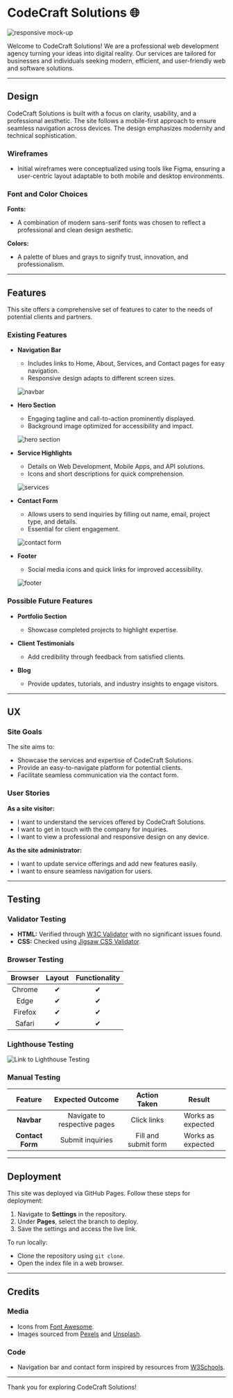 # CodeCraft Solutions 🌐

![responsive mock-up](https://ahmedadam1998.github.io/Milestone-Project-1/img/logo-img.png)


Welcome to CodeCraft Solutions! We are a professional web development agency turning your ideas into digital reality. Our services are tailored for businesses and individuals seeking modern, efficient, and user-friendly web and software solutions.



---

## Design

CodeCraft Solutions is built with a focus on clarity, usability, and a professional aesthetic. The site follows a mobile-first approach to ensure seamless navigation across devices. The design emphasizes modernity and technical sophistication.

### Wireframes
- Initial wireframes were conceptualized using tools like Figma, ensuring a user-centric layout adaptable to both mobile and desktop environments.

### Font and Color Choices
**Fonts:**
- A combination of modern sans-serif fonts was chosen to reflect a professional and clean design aesthetic.

**Colors:**
- A palette of blues and grays to signify trust, innovation, and professionalism.

---

## Features

This site offers a comprehensive set of features to cater to the needs of potential clients and partners.

### Existing Features

- **Navigation Bar**
    - Includes links to Home, About, Services, and Contact pages for easy navigation.
    - Responsive design adapts to different screen sizes.

   ![navbar](https://ahmedadam1998.github.io/Milestone-Project-1/img/navbar-img.png)


- **Hero Section**
    - Engaging tagline and call-to-action prominently displayed.
    - Background image optimized for accessibility and impact.

    ![hero section](https://example.com/hero-section-image.png)

- **Service Highlights**
    - Details on Web Development, Mobile Apps, and API solutions.
    - Icons and short descriptions for quick comprehension.

    ![services](https://example.com/services-image.png)

- **Contact Form**
    - Allows users to send inquiries by filling out name, email, project type, and details.
    - Essential for client engagement.

    ![contact form](https://example.com/contact-form-image.png)

- **Footer**
    - Social media icons and quick links for improved accessibility.

    ![footer](https://example.com/footer-image.png)

### Possible Future Features
- **Portfolio Section**
    - Showcase completed projects to highlight expertise.

- **Client Testimonials**
    - Add credibility through feedback from satisfied clients.

- **Blog**
    - Provide updates, tutorials, and industry insights to engage visitors.

---

## UX

### Site Goals
The site aims to:
- Showcase the services and expertise of CodeCraft Solutions.
- Provide an easy-to-navigate platform for potential clients.
- Facilitate seamless communication via the contact form.

### User Stories
**As a site visitor:**
- I want to understand the services offered by CodeCraft Solutions.
- I want to get in touch with the company for inquiries.
- I want to view a professional and responsive design on any device.

**As the site administrator:**
- I want to update service offerings and add new features easily.
- I want to ensure seamless navigation for users.

---

## Testing

### Validator Testing
- **HTML:** Verified through [W3C Validator](https://validator.w3.org/) with no significant issues found.
- **CSS:** Checked using [Jigsaw CSS Validator](https://jigsaw.w3.org/css-validator/).

### Browser Testing
| Browser     | Layout      | Functionality |
| :---------: | :----------:| :-----------: |
| Chrome      | ✔           | ✔             |
| Edge        | ✔           | ✔             |
| Firefox     | ✔           | ✔             |
| Safari      | ✔           | ✔             |

### Lighthouse Testing
![Link to Lighthouse Testing](https://pagespeed.web.dev/analysis/https-ahmedadam1998-github-io-Milestone-Project-1/npb003896o?hl=en-GB&form_factor=mobile)

### Manual Testing
| Feature     | Expected Outcome         | Action Taken       | Result             |
| :---------: | :-----------------------:| :----------------: | :----------------: |
| **Navbar**  | Navigate to respective pages | Click links       | Works as expected |
| **Contact Form** | Submit inquiries        | Fill and submit form | Works as expected |

---

## Deployment

This site was deployed via GitHub Pages. Follow these steps for deployment:
1. Navigate to **Settings** in the repository.
2. Under **Pages**, select the branch to deploy.
3. Save the settings and access the live link.

To run locally:
- Clone the repository using `git clone`.
- Open the index file in a web browser.

---

## Credits

### Media
- Icons from [Font Awesome](https://fontawesome.com/).
- Images sourced from [Pexels](https://www.pexels.com/) and [Unsplash](https://unsplash.com/).

### Code
- Navigation bar and contact form inspired by resources from [W3Schools](https://www.w3schools.com/).

---

Thank you for exploring CodeCraft Solutions!

